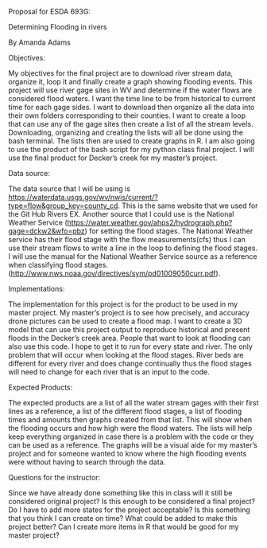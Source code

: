 Proposal for ESDA 693G:


Determining Flooding in rivers


By Amanda Adams



Objectives:

  
  My objectives for the final project are to download river stream data, organize it, loop it and finally create a graph showing flooding events. This project will use river gage sites in WV and determine if the water flows are considered flood waters. I want the time line to be from historical to current time for each gage sides. I want to download then organize all the data into their own folders corresponding to their counties. I want to create a loop that can use any of the gage sites then create a list of all the stream levels. Downloading, organizing and creating the lists will all be done using the bash terminal. The lists then are used to create graphs in R.  I am also going to use the product of the bash script for my python class final project. I will use the final product for Decker’s creek for my master’s project. 



Data source:



  The data source that I will be using is https://waterdata.usgs.gov/wv/nwis/current/?type=flow&group_key=county_cd. This is the same website that we used for the Git Hub Rivers EX.  Another source that  I could use is the National Weather Service (https://water.weather.gov/ahps2/hydrograph.php?gage=dckw2&wfo=pbz) for setting the flood stages. The National Weather service has their flood stage with the flow measurements(cfs) thus I can use their stream flows to write a line in the loop to defining the flood stages.  I will use the manual for the National Weather Service source as a reference when classifying flood stages.  (http://www.nws.noaa.gov/directives/sym/pd01009050curr.pdf). 



Implementations:

  
  The implementation for this project is for the product to be used in my master project. My master’s project is to see how precisely, and accuracy drone pictures can be used to create a flood map. I want to create a 3D model that can use this project output to reproduce historical and present floods in the Decker’s creek area. 
People that want to look at flooding can also use this code. I hope to get it to run for every state and river. The only problem that will occur when looking at the flood stages. River beds are different for every river and does change continually thus the flood stages will need to change for each river that is an input to the code. 


Expected Products:

  
  
  The expected products are a list of all the water stream gages with their first lines as a reference, a list of the different flood stages, a list of flooding times and amounts then graphs created from that list. This will show when the flooding occurs and how high were the flood waters. The lists will help keep everything organized in case there is a problem with the code or they can be used as a reference. The graphs will be a visual aide for my master’s project and for someone wanted to know where the high flooding events were without having to search through the data. 



Questions for the instructor:

  
  Since we have already done something like this in class will it still be considered original project? Is this enough to be considered a final project? Do I have to add more states for the project acceptable? Is this something that you think I can create on time? What could be added to make this project better? Can I create more items in R that would be good for my master project? 
